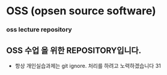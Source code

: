 # OSS (opsen source software)
### oss lecture repository

## OSS 수업 을 위한 REPOSITORY입니다.
- 항상 개인실습과제는 git ignore. 처리를 하려고 노력하겠습니다
31
